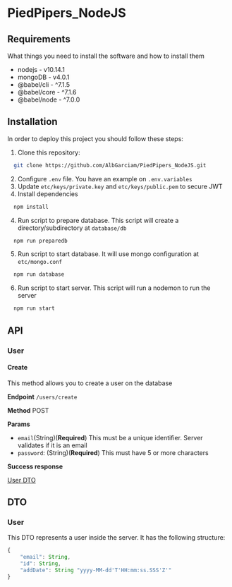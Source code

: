 # PiedPipers_NodeJS

## Requirements
What things you need to install the software and how to install them
* nodejs - v10.14.1
* mongoDB - v4.0.1
* @babel/cli - ^7.1.5
* @babel/core - ^7.1.6
* @babel/node - ^7.0.0

## Installation

In order to deploy this project you should follow these steps:
1. Clone this repository:
```bash
  git clone https://github.com/AlbGarciam/PiedPipers_NodeJS.git
```
2. Configure `.env` file. You have an example on `.env.variables`
3. Update `etc/keys/private.key` and `etc/keys/public.pem` to secure JWT
4. Install dependencies
```bash
  npm install
```
4. Run script to prepare database. This script will create a directory/subdirectory at `database/db`
```bash
  npm run preparedb
```
5. Run script to start database. It will use mongo configuration at `etc/mongo.conf`
```bash
  npm run database
```
6. Run script to start server. This script will run a nodemon to run the server
```bash
  npm run start
```

## API
### User
#### Create
This method allows you to create a user on the database

**Endpoint**
`/users/create`

**Method**
POST

**Params**
* `email`(String)(**Required**) This must be a unique identifier. Server validates if it is an email
* `password`: (String)(**Required**) This must have 5 or more characters

**Success response**

[User DTO](#user)

## DTO
### User
This DTO represents a user inside the server. It has the following structure:
```javascript
{
    "email": String,
    "id": String,
    "addDate": String "yyyy-MM-dd'T'HH:mm:ss.SSS'Z'"
}
```

